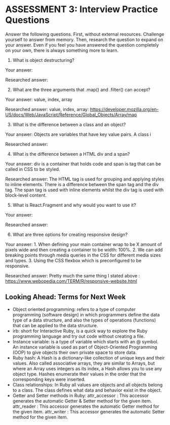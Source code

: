 # ASSESSMENT 3: Interview Practice Questions

Answer the following questions. First, without external resources. Challenge yourself to answer from memory. Then, research the question to expand on your answer. Even if you feel you have answered the question completely on your own, there is always something more to learn.

1. What is object destructuring?

  Your answer:

  Researched answer:



2. What are the three arguments that .map() and .filter() can accept?

  Your answer: value, index, array

  Researched answer: value, index, array: https://developer.mozilla.org/en-US/docs/Web/JavaScript/Reference/Global_Objects/Array/map



3. What is the difference between a class and an object?

  Your answer: Objects are variables that have key value pairs. A class i

  Researched answer:



4. What is the difference between a HTML div and a span?

  Your answer: div is a container that holds code and span is tag that can be called in CSS to be styled. 

  Researched answer: The HTML <span> tag is used for grouping and applying styles to inline elements. There is a difference between the span tag and the div tag. The span tag is used with inline elements whilst the div tag is used with block-level content.



5. What is React.Fragment and why would you want to use it?

  Your answer:

  Researched answer:



6. What are three options for creating responsive design?

  Your answer: 1. When defining your main container wrap to be X amount of pixels wide and then creating a container to be width: 100%. 2. We can add breaking points through media queries in the CSS for different media sizes and types. 3. Using the CSS flexbox which is preconfigured to be responsive. 

  Researched answer: Pretty much the same thing I stated above : https://www.webopedia.com/TERM/R/responsive-website.html



## Looking Ahead: Terms for Next Week
- Object oriented programming: refers to a type of computer programming (software design) in which programmers define the data type of a data structure, and also the types of operations (functions) that can be applied to the data structure.
- irb: short for Interactive Ruby, is a quick way to explore the Ruby programming language and try out code without creating a file.
- Instance variable: is a type of variable which starts with an @ symbol. An instance variable is used as part of Object-Oriented Programming (OOP) to give objects their own private space to store data.
- Ruby hash: A Hash is a dictionary-like collection of unique keys and their values. Also called associative arrays, they are similar to Arrays, but where an Array uses integers as its index, a Hash allows you to use any object type. Hashes enumerate their values in the order that the corresponding keys were inserted.
- Class relationships:  In Ruby all values are objects and all objects belong to a class. The class defines what data and behavior exist in the object.
- Getter and Setter methods in Ruby: 
attr_accessor : This accessor generates the automatic Getter & Setter method for the given item.
attr_reader : This accessor generates the automatic Getter method for the given item.
attr_writer : This accessor generates the automatic Setter method for the given item.



